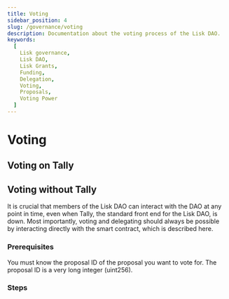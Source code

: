 ```yaml
---
title: Voting
sidebar_position: 4
slug: /governance/voting
description: Documentation about the voting process of the Lisk DAO.
keywords:
  [
    Lisk governance,
    Lisk DAO,
    Lisk Grants,
    Funding,
    Delegation,
    Voting,
    Proposals,
    Voting Power
  ]
---
```


# Voting

## Voting on Tally

## Voting without Tally

It is crucial that members of the Lisk DAO can interact with the DAO at any point in time, even when Tally, the standard front end for the Lisk DAO, is down.
Most importantly, voting and delegating should always be possible by interacting directly with the smart contract, which is described here.

### Prerequisites

You must know the proposal ID of the proposal you want to vote for.
The proposal ID is a very long integer (uint256).

### Steps

